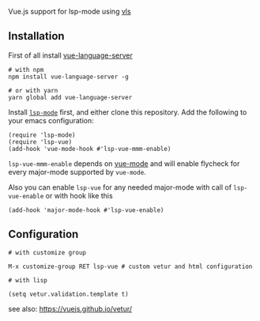 Vue.js support for lsp-mode using [vls](https://github.com/vuejs/vetur/tree/master/server)

## Installation

First of all install [vue-language-server](https://github.com/vuejs/vetur/tree/master/server)

``` shell
# with npm
npm install vue-language-server -g

# or with yarn
yarn global add vue-language-server
```

Install [`lsp-mode`](https://github.com/emacs-lsp/lsp-mode) first, and either clone
this repository. Add the following to your emacs configuration:

``` emacs-lisp
(require 'lsp-mode)
(require 'lsp-vue)
(add-hook 'vue-mode-hook #'lsp-vue-mmm-enable)
```
`lsp-vue-mmm-enable` depends on [vue-mode](https://github.com/AdamNiederer/vue-mode) and will enable flycheck for every major-mode supported by `vue-mode`.

Also you can enable `lsp-vue` for any needed major-mode with call of `lsp-vue-enable` or with hook like this

``` emacs-lisp
(add-hook 'major-mode-hook #'lsp-vue-enable)
```


## Configuration

```
# with customize group

M-x customize-group RET lsp-vue # custom vetur and html configuration

# with lisp

(setq vetur.validation.template t)
```

see also: https://vuejs.github.io/vetur/
